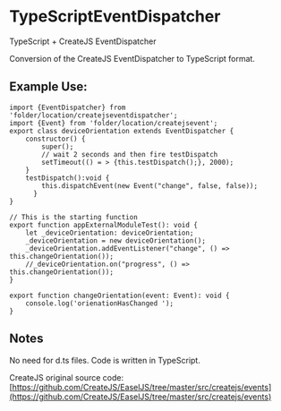 # TypeScriptEventDispatcher
TypeScript + CreateJS EventDispatcher

Conversion of the CreateJS EventDispatcher to TypeScript format.  

## Example Use: ##

    import {EventDispatcher} from 'folder/location/createjseventdispatcher';
    import {Event} from 'folder/location/createjsevent';
    export class deviceOrientation extends EventDispatcher {
        constructor() {
            super();
            // wait 2 seconds and then fire testDispatch
            setTimeout(() = > {this.testDispatch();}, 2000);
        }
        testDispatch():void {
            this.dispatchEvent(new Event("change", false, false));          
          }
    }

    // This is the starting function
    export function appExternalModuleTest(): void {
        let _deviceOrientation: deviceOrientation;
        _deviceOrientation = new deviceOrientation();
        _deviceOrientation.addEventListener("change", () => this.changeOrientation());
        //_deviceOrientation.on("progress", () => this.changeOrientation());
    }

    export function changeOrientation(event: Event): void {
        console.log('orienationHasChanged ');
    }

## Notes ##
No need for d.ts files.  Code is written in TypeScript.

CreateJS original source code:
[https://github.com/CreateJS/EaselJS/tree/master/src/createjs/events](https://github.com/CreateJS/EaselJS/tree/master/src/createjs/events)

